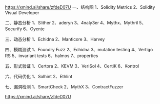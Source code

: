 https://xmind.ai/share/zfdeD07U
一、结构图
1、Solidity Metrics
2、Solidity Visual Developer

二、静态分析
1、Slither
2、aderyn
3、4naly3er
4、Mythx、Mythril
5、Securify
6、Oyente

三、动态分析
1、Echidna
2、Manticore
3、Harvey

四、模糊测试
1、Foundry Fuzz
2、Echidna
3、mutation testing
4、Vertigo RS
5、invariant tests
6、halmos
7、properties


五、形式验证
1、Certora
2、KEVM
3、VeriSol
4、CertiK
6、Kontrol

六、代码优化
1、Solhint
2、Ethlint

七、漏洞检测
1、SmartCheck
2、MythX
3、ContractFuzzer

https://xmind.ai/share/zfdeD07U